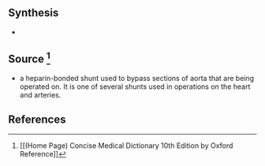 ## Synthesis
- 
## Source [^1]
- a heparin-bonded shunt used to bypass sections of aorta that are being operated on. It is one of several shunts used in operations on the heart and arteries.
## References

[^1]: [[(Home Page) Concise Medical Dictionary 10th Edition by Oxford Reference]]